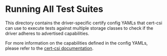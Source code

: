 # Running All Test Suites

This directory contains the driver-specific certify config YAMLs that cert-csi can use to execute tests against multiple storage classes to check if the driver adheres to advertised capabilities. 

For more information on the capabilities defined in the config YAMLs, please refer to the [cert-csi documentation](https://dell.github.io/csm-docs/docs/support/cert-csi/#run-all-test-suites).